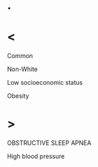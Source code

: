 # .

# <

Common

Non-White

Low socioeconomic status

Obesity

# >

OBSTRUCTIVE SLEEP APNEA

High blood pressure
